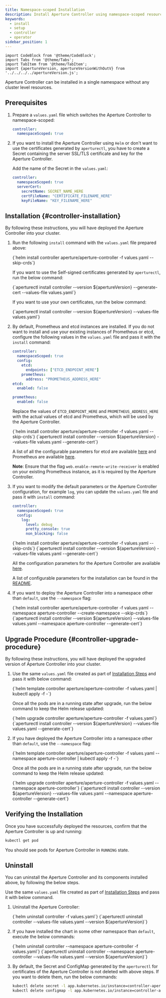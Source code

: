```yaml
---
title: Namespace-scoped Installation
description: Install Aperture Controller using namespace-scoped resources
keywords:
  - install
  - setup
  - controller
  - operator
sidebar_position: 1
---
```


```mdx-code-block
import CodeBlock from '@theme/CodeBlock';
import Tabs from '@theme/Tabs';
import TabItem from '@theme/TabItem';
import {apertureVersion, apertureVersionWithOutV} from '../../../../apertureVersion.js';
```

Aperture Controller can be installed in a single namespace without any cluster
level resources.

## Prerequisites

1. Prepare a `values.yaml` file which switches the Aperture Controller to
   namespace-scoped:

   ```yaml
   controller:
     namespaceScoped: true
   ```

2. If you want to install the Aperture Controller using `Helm` or don't want to
   use the certificates generated by `aperturectl`, you have to create a Secret
   containing the server SSL/TLS certificate and key for the Aperture
   Controller.

   Add the name of the Secret in the `values.yaml`:

   ```yaml
   controller:
     namespaceScoped: true
     serverCert:
       secretName: SECRET_NAME_HERE
       certFileName: "CERTIFICATE_FILENAME_HERE"
       keyFileName: "KEY_FILENAME_HERE"
   ```

## Installation {#controller-installation}

By following these instructions, you will have deployed the Aperture Controller
into your cluster.

1. Run the following `install` command with the `values.yaml` file prepared
   above:

   <Tabs groupId="setup" queryString>
   <TabItem value="Helm" label="Helm">
   <CodeBlock language="bash">
   {`helm install controller aperture/aperture-controller -f values.yaml --skip-crds`}
   </CodeBlock>
   </TabItem>
   <TabItem value="aperturectl" label="aperturectl">

   If you want to use the Self-signed certificates generated by `aperturectl`,
   run the below command:

   <CodeBlock language="bash">
   {`aperturectl install controller --version ${apertureVersion} --generate-cert --values-file values.yaml`}
   </CodeBlock>

   If you want to use your own certificates, run the below command:

   <CodeBlock language="bash">
   {`aperturectl install controller --version ${apertureVersion} --values-file values.yaml`}
   </CodeBlock>

   </TabItem>
   </Tabs>

2. By default, Prometheus and etcd instances are installed. If you do not want
   to install and use your existing instances of Prometheus or etcd, configure
   the following values in the `values.yaml` file and pass it with the `install`
   command:

   ```yaml
   controller:
     namespaceScoped: true
     config:
       etcd:
         endpoints: ["ETCD_ENDPOINT_HERE"]
       prometheus:
         address: "PROMETHEUS_ADDRESS_HERE"
   etcd:
     enabled: false

   prometheus:
     enabled: false
   ```

   Replace the values of `ETCD_ENDPOINT_HERE` and `PROMETHEUS_ADDRESS_HERE` with
   the actual values of etcd and Prometheus, which will be used by the Aperture
   Controller.

   <Tabs groupId="setup" queryString>
   <TabItem value="Helm" label="Helm">
   <CodeBlock language="bash">
   {`helm install controller aperture/aperture-controller -f values.yaml --skip-crds`}
   </CodeBlock>
   </TabItem>
   <TabItem value="aperturectl" label="aperturectl">
   <CodeBlock language="bash">
   {`aperturectl install controller --version ${apertureVersion} --values-file values.yaml --generate-cert`}
   </CodeBlock>
   </TabItem>
   </Tabs>

   A list of all the configurable parameters for etcd are available
   [here](/reference/configuration/controller.md#etcd) and Prometheus are
   available [here](/reference/configuration/controller.md#prometheus).

   **Note**: Ensure that the flag `web.enable-remote-write-receiver` is enabled
   on your existing Prometheus instance, as it is required by the Aperture
   Controller.

3. If you want to modify the default parameters or the Aperture Controller
   configuration, for example `log`, you can update the `values.yaml` file and
   pass it with `install` command:

   ```yaml
   controller:
     namespaceScoped: true
     config:
       log:
         level: debug
         pretty_console: true
         non_blocking: false
   ```

   <Tabs groupId="setup" queryString>
   <TabItem value="Helm" label="Helm">
   <CodeBlock language="bash">
   {`helm install controller aperture/aperture-controller -f values.yaml --skip-crds`}
   </CodeBlock>
   </TabItem>
   <TabItem value="aperturectl" label="aperturectl">
   <CodeBlock language="bash">
   {`aperturectl install controller --version ${apertureVersion} --values-file values.yaml --generate-cert`}
   </CodeBlock>
   </TabItem>
   </Tabs>

   All the configuration parameters for the Aperture Controller are available
   [here](/reference/configuration/controller.md).

   A list of configurable parameters for the installation can be found in the
   [README](https://artifacthub.io/packages/helm/aperture/aperture-controller#parameters).

4. If you want to deploy the Aperture Controller into a namespace other than
   `default`, use the `--namespace` flag:

   <Tabs groupId="setup" queryString>
   <TabItem value="Helm" label="Helm">
   <CodeBlock language="bash">
   {`helm install controller aperture/aperture-controller -f values.yaml --namespace aperture-controller --create-namespace --skip-crds`}
   </CodeBlock>
   </TabItem>
   <TabItem value="aperturectl" label="aperturectl">
   <CodeBlock language="bash">
   {`aperturectl install controller --version ${apertureVersion} --values-file values.yaml --namespace aperture-controller --generate-cert`}
   </CodeBlock>
   </TabItem>
   </Tabs>

## Upgrade Procedure {#controller-upgrade-procedure}

By following these instructions, you will have deployed the upgraded version of
Aperture Controller into your cluster.

1. Use the same `values.yaml` file created as part of
   [Installation Steps](#controller-installation) and pass it with below
   command:

   <Tabs groupId="setup" queryString>
   <TabItem value="Helm" label="Helm">
   <CodeBlock language="bash">
   {`helm template controller aperture/aperture-controller -f values.yaml | kubectl apply -f -`}
   </CodeBlock>

   Once all the pods are in a running state after upgrade, run the below command
   to keep the Helm release updated:

   <CodeBlock language="bash">
   {`helm upgrade controller aperture/aperture-controller -f values.yaml`}
   </CodeBlock>
   </TabItem>
   <TabItem value="aperturectl" label="aperturectl">
   <CodeBlock language="bash">
   {`aperturectl install controller --version ${apertureVersion} --values-file values.yaml --generate-cert`}
   </CodeBlock>
   </TabItem>
   </Tabs>

2. If you have deployed the Aperture Controller into a namespace other than
   `default`, use the `--namespace` flag:

   <Tabs groupId="setup" queryString>
   <TabItem value="Helm" label="Helm">
   <CodeBlock language="bash">
   {`helm template controller aperture/aperture-controller -f values.yaml --namespace aperture-controller | kubectl apply -f -`}
   </CodeBlock>

   Once all the pods are in a running state after upgrade, run the below command
   to keep the Helm release updated:

   <CodeBlock language="bash">
   {`helm upgrade controller aperture/aperture-controller -f values.yaml --namespace aperture-controller`}
   </CodeBlock>
   </TabItem>
   <TabItem value="aperturectl" label="aperturectl">
   <CodeBlock language="bash">
   {`aperturectl install controller --version ${apertureVersion} --values-file values.yaml --namespace aperture-controller --generate-cert`}
   </CodeBlock>
   </TabItem>
   </Tabs>

## Verifying the Installation

Once you have successfully deployed the resources, confirm that the Aperture
Controller is up and running:

```bash
kubectl get pod
```

You should see pods for Aperture Controller in `RUNNING` state.

## Uninstall

You can uninstall the Aperture Controller and its components installed above, by
following the below steps.

Use the same `values.yaml` file created as part of
[Installation Steps](#controller-installation) and pass it with below command.

1. Uninstall the Aperture Controller:

   <Tabs groupId="setup" queryString>
   <TabItem value="Helm" label="Helm">
   <CodeBlock language="bash">
   {`helm uninstall controller -f values.yaml`}
   </CodeBlock>
   </TabItem>
   <TabItem value="aperturectl" label="aperturectl">
   <CodeBlock language="bash">
   {`aperturectl uninstall controller --values-file values.yaml --version ${apertureVersion}`}
   </CodeBlock>
   </TabItem>
   </Tabs>

2. If you have installed the chart in some other namespace than `default`,
   execute the below commands:

   <Tabs groupId="setup" queryString>
   <TabItem value="Helm" label="Helm">
   <CodeBlock language="bash">
   {`helm uninstall controller --namespace aperture-controller -f values.yaml`}
   </CodeBlock>
   </TabItem>
   <TabItem value="aperturectl" label="aperturectl">
   <CodeBlock language="bash">
   {`aperturectl uninstall controller --namespace aperture-controller --values-file values.yaml --version ${apertureVersion}`}
   </CodeBlock>
   </TabItem>
   </Tabs>

3. By default, the Secret and ConfigMap generated by the `aperturectl` for
   certificates of the Aperture Controller is not deleted with above steps. If
   you want to delete them, run the below commands:

   ```bash
   kubectl delete secret -l app.kubernetes.io/instance=controller-aperture-controller
   kubectl delete configmap -l app.kubernetes.io/instance=controller-aperture-controller
   ```
